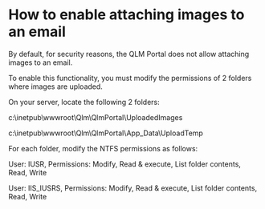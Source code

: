 # How to enable attaching images to an email

By default, for security reasons, the QLM Portal does not allow attaching images to an email.

To enable this functionality, you must modify the permissions of 2 folders where images are uploaded.

On your server, locate the following 2 folders:

c:\inetpub\wwwroot\Qlm\QlmPortal\UploadedImages

c:\inetpub\wwwroot\Qlm\QlmPortal\App\_Data\UploadTemp

&#x20;For each folder, modify the NTFS permissions as follows:

User: IUSR, Permissions: Modify, Read & execute, List folder contents, Read, Write

User: IIS\_IUSRS, Permissions: Modify, Read & execute, List folder contents, Read, Write
